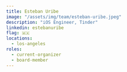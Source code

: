 ```yaml
---
title: Esteban Uribe
image: "/assets/img/team/esteban-uribe.jpeg"
description: "iOS Engineer, Tinder"
linkedin: estebanuribe
flag: 🇲🇽
locations:
  - los-angeles
roles:
  - current-organizer
  - board-member
---
```

